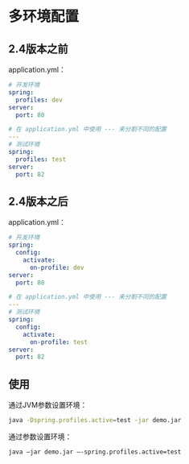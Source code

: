 # 多环境配置

## 2.4版本之前

application.yml：

```yaml
# 开发环境
spring:
  profiles: dev
server:
  port: 80

# 在 application.yml 中使用 --- 来分割不同的配置
---
# 测试环境
spring:
  profiles: test
server:
  port: 82
```

## 2.4版本之后

application.yml：

```yaml
# 开发环境
spring:
  config:
    activate:
      on-profile: dev
server:
  port: 80

# 在 application.yml 中使用 --- 来分割不同的配置
---
# 测试环境
spring:
  config:
    activate:
      on-profile: test
server:
  port: 82
```

## 使用

通过JVM参数设置环境：

```sh
java -Dspring.profiles.active=test -jar demo.jar
```

通过参数设置环境：

```sh
java –jar demo.jar –-spring.profiles.active=test
```
